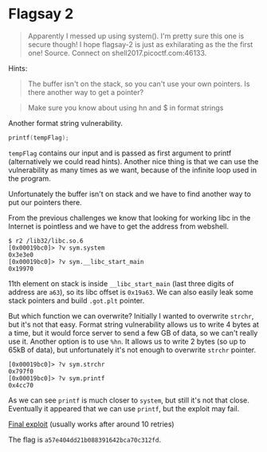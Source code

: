 # Flagsay 2

> Apparently I messed up using system(). I'm pretty sure this one is secure though! I hope flagsay-2 is just as exhilarating as the the first one! Source. Connect on shell2017.picoctf.com:46133.

Hints:

> The buffer isn't on the stack, so you can't use your own pointers. Is there another way to get a pointer?

> Make sure you know about using hn and $ in format strings

Another format string vulnerability.

```c
printf(tempFlag);
```

`tempFlag` contains our input and is passed as first argument to printf (alternatively we could read hints). Another nice thing is that we can use the vulnerability as many times as we want, because of the infinite loop used in the program.

Unfortunately the buffer isn't on stack and we have to find another way to put our pointers there.

From the previous challenges we know that looking for working libc in the Internet is pointless and we have to get the address from webshell.
```
$ r2 /lib32/libc.so.6
[0x00019bc0]> ?v sym.system
0x3e3e0
[0x00019bc0]> ?v sym.__libc_start_main
0x19970
```
11th element on stack is inside `__libc_start_main` (last three digits of address are `a63`), so its libc offset is `0x19a63`. We can also easily leak some stack pointers and build `.got.plt` pointer.

But which function we can overwrite? Initially I wanted to overwrite `strchr`, but it's not that easy. Format string vulnerability allows us to write 4 bytes at a time, but it would force server to send a few GB of data, so we can't really use it. Another option is to use `%hn`. It allows us to write 2 bytes (so up to 65kB of data), but unfortunately it's not enough to overwrite `strchr` pointer.
```
[0x00019bc0]> ?v sym.strchr
0x797f0                                                                                            
[0x00019bc0]> ?v sym.printf
0x4cc70                                                                                            
```
As we can see `printf` is much closer to `system`, but still it's not that close.
Eventually it appeared that we can use `printf`, but the exploit may fail.

[Final exploit](exploit.py) (usually works after around 10 retries)

The flag is `a57e404dd21b088391642bca70c312fd`.
